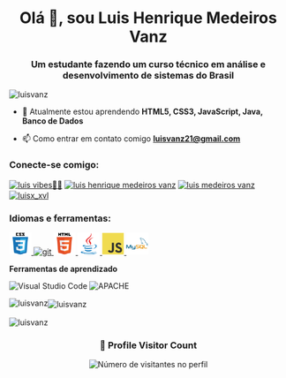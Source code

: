 <h1 align="center">Olá 👋, sou Luis Henrique Medeiros Vanz</h1>
<h3 align="center">Um estudante fazendo um curso técnico em análise e desenvolvimento de sistemas do Brasil</h3>

<p align="left"> <img src="https://komarev.com/ghpvc/?username=luisvanz&label=Profile%20views&color=0e75b6&style=flat" alt="luisvanz" /> </p>

- 🌱 Atualmente estou aprendendo **HTML5, CSS3, JavaScript, Java, Banco de Dados**

- 📫 Como entrar em contato comigo **luisvanz21@gmail.com**

<h3 align="left">Conecte-se comigo:</h3>
<p align="left">
<a href="https://twitter.com/luisvanz21" target="blank"><img align="center" src="https://raw.githubusercontent.com/rahuldkjain/github-profile-readme-generator/master/src/images/icons/Social/twitter.svg" alt="luis vibes🌊🐉" height="30" width="40" /></a>
<a href="https://linkedin.com/in/luishenriquemedeirosvanz/" target="blank"><img align="center" src="https://raw.githubusercontent.com/rahuldkjain/github-profile-readme-generator/master/src/images/icons/Social/linked-in-alt.svg" alt="luis henrique medeiros vanz" height="30" width="40" /></a>
<a href="https://fb.com/luis.medeirosvanz/" target="blank"><img align="center" src="https://raw.githubusercontent.com/rahuldkjain/github-profile-readme-generator/master/src/images/icons/Social/facebook.svg" alt="luis medeiros vanz" height="30" width="40" /></a>
<a href="https://instagram.com/luisx_xvl" target="blank"><img align="center" src="https://raw.githubusercontent.com/rahuldkjain/github-profile-readme-generator/master/src/images/icons/Social/instagram.svg" alt="luisx_xvl" height="30" width="40" /></a>
</p>

<h3 align="left">Idiomas e ferramentas:</h3>
<p align="left"> <a href="https://www.w3schools.com/css/" target="_blank" rel="noreferrer"> <img src="https://raw.githubusercontent.com/devicons/devicon/master/icons/css3/css3-original-wordmark.svg" alt="css3" width="40" height="40"/> </a> <a href="https://www.figma.com/" target="_blank" rel="noreferrer"> <a href="https://git-scm.com/" target="_blank" rel="noreferrer"> <img src="https://www.vectorlogo.zone/logos/git-scm/git-scm-icon.svg" alt="git" width="40" height="40"/> </a> <a href="https://www.w3.org/html/" target="_blank" rel="noreferrer"> <img src="https://raw.githubusercontent.com/devicons/devicon/master/icons/html5/html5-original-wordmark.svg" alt="html5" width="40" height="40"/> </a> <a href="https://www.java.com" target="_blank" rel="noreferrer"> <img src="https://raw.githubusercontent.com/devicons/devicon/master/icons/java/java-original.svg" alt="java" width="40" altura="40"/> </a> <a href="https://developer.mozilla.org/en-US/docs/Web/JavaScript" target="_blank" rel="noreferrer"> <img src="https://raw.githubusercontent.com/devicons/devicon/master/icons/javascript/javascript-original.svg" alt="javascript" width="40" height="40"/> </a> <a href="https://www.mysql.com/" target="_blank" rel="noreferrer"> <img src="https://raw.githubusercontent.com/devicons/devicon/master/icons/mysql/mysql-original-wordmark.svg" alt="mysql" width="40" height="40"/> </a> </p>

**Ferramentas de aprendizado**

![Visual Studio Code](https://img.shields.io/badge/-Visual%20Studio%20Code-333333?style=flat&logo=visual-studio-code&logoColor=007ACC)
![APACHE](https://img.shields.io/badge/Apache-CA2136?style=for-the-badge&logo=apache&logoColor=white)

<p><img align="left" src="https://github-readme-stats.vercel.app/api/top-langs?username=luisvanz&show_icons=true&locale=en&layout=compact" alt="luisvanz" /></p>

<p> <img align="center" src="https://github-readme-stats.vercel.app/api?username=luisvanz&show_icons=true&locale=en" alt="luisvanz" /></p>

<p><img align="center" src="https://github-readme-streak-stats.herokuapp.com/?user=luisvanz&" alt="luisvanz" /></p>

<div align="center">
  <h3><b>📍 Profile Visitor Count</b></h3>
</div>

<p align="center">
  <img
    src="https://profile-counter.glitch.me/iuricode/count.svg"
    alt="Número de visitantes no perfil"
  />
</p>




